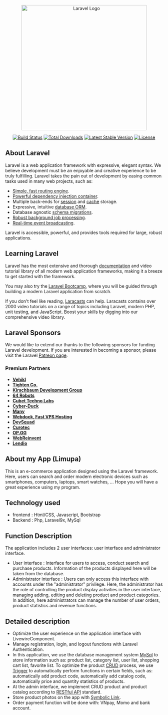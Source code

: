 <p align="center"><a href="https://laravel.com" target="_blank"><img src="https://raw.githubusercontent.com/laravel/art/master/logo-lockup/5%20SVG/2%20CMYK/1%20Full%20Color/laravel-logolockup-cmyk-red.svg" width="400" alt="Laravel Logo"></a></p>

<p align="center">
<a href="https://github.com/laravel/framework/actions"><img src="https://github.com/laravel/framework/workflows/tests/badge.svg" alt="Build Status"></a>
<a href="https://packagist.org/packages/laravel/framework"><img src="https://img.shields.io/packagist/dt/laravel/framework" alt="Total Downloads"></a>
<a href="https://packagist.org/packages/laravel/framework"><img src="https://img.shields.io/packagist/v/laravel/framework" alt="Latest Stable Version"></a>
<a href="https://packagist.org/packages/laravel/framework"><img src="https://img.shields.io/packagist/l/laravel/framework" alt="License"></a>
</p>

## About Laravel

Laravel is a web application framework with expressive, elegant syntax. We believe development must be an enjoyable and creative experience to be truly fulfilling. Laravel takes the pain out of development by easing common tasks used in many web projects, such as:

- [Simple, fast routing engine](https://laravel.com/docs/routing).
- [Powerful dependency injection container](https://laravel.com/docs/container).
- Multiple back-ends for [session](https://laravel.com/docs/session) and [cache](https://laravel.com/docs/cache) storage.
- Expressive, intuitive [database ORM](https://laravel.com/docs/eloquent).
- Database agnostic [schema migrations](https://laravel.com/docs/migrations).
- [Robust background job processing](https://laravel.com/docs/queues).
- [Real-time event broadcasting](https://laravel.com/docs/broadcasting).

Laravel is accessible, powerful, and provides tools required for large, robust applications.

## Learning Laravel

Laravel has the most extensive and thorough [documentation](https://laravel.com/docs) and video tutorial library of all modern web application frameworks, making it a breeze to get started with the framework.

You may also try the [Laravel Bootcamp](https://bootcamp.laravel.com), where you will be guided through building a modern Laravel application from scratch.

If you don't feel like reading, [Laracasts](https://laracasts.com) can help. Laracasts contains over 2000 video tutorials on a range of topics including Laravel, modern PHP, unit testing, and JavaScript. Boost your skills by digging into our comprehensive video library.

## Laravel Sponsors

We would like to extend our thanks to the following sponsors for funding Laravel development. If you are interested in becoming a sponsor, please visit the Laravel [Patreon page](https://patreon.com/taylorotwell).

### Premium Partners

- **[Vehikl](https://vehikl.com/)**
- **[Tighten Co.](https://tighten.co)**
- **[Kirschbaum Development Group](https://kirschbaumdevelopment.com)**
- **[64 Robots](https://64robots.com)**
- **[Cubet Techno Labs](https://cubettech.com)**
- **[Cyber-Duck](https://cyber-duck.co.uk)**
- **[Many](https://www.many.co.uk)**
- **[Webdock, Fast VPS Hosting](https://www.webdock.io/en)**
- **[DevSquad](https://devsquad.com)**
- **[Curotec](https://www.curotec.com/services/technologies/laravel/)**
- **[OP.GG](https://op.gg)**
- **[WebReinvent](https://webreinvent.com/?utm_source=laravel&utm_medium=github&utm_campaign=patreon-sponsors)**
- **[Lendio](https://lendio.com)**

## About my App (Limupa)

This is an e-commerce application designed using the Laravel framework.
Here, users can search and order modern electronic devices such as smartphones, computers, laptops, smart watches, ...
Hope you will have a great experience using my program.

## Technology used

- frontend : Html/CSS, Javascript, Bootstrap
- Backend : Php, Laravel9x, MySql

## Function Description

The application includes 2 user interfaces: user interface and administrator interface.

- User interface : Interface for users to access, conduct search and purchase products. Information of the products displayed here will be taken from the database.
- Administrator interface : Users can only access this interface with accounts under the "administrator" privilege. Here, the administrator has the role of controlling the product display activities in the user interface, managing adding, editing and deleting product and product categories. In addition, here administrators can manage the number of user orders, product statistics and revenue functions.

## Detailed description

- Optimize the user experience on the application interface with LivewireComponent.
- Manage registration, login, and logout functions with Laravel Authentication.
- In this application, we use the database management system [MySql](https://www.mysql.com/) to store information such as: product list, category list, user list, shopping cart list, favorite list. To optimize the product [CRUD](https://www.codecademy.com/article/what-is-crud) process, we use [Trigger](https://learn.microsoft.com/en-us/sql/t-sql/statements/create-trigger-transact-sql?view=sql-server-ver16#:~:text=A%20trigger%20is%20a%20special,on%20a%20table%20or%20view.) to automatically perform functions in certain fields, such as: automatically add product code, automatically add catalog code, automatically price and quantity statistics of products.
- At the admin interface, we implement CRUD product and product catalog according to [RESTful API](https://www.redhat.com/en/topics/api/what-is-a-rest-api) standard.
- Store product photos on the app with [Symbolic Link](https://en.wikipedia.org/wiki/Symbolic_link).
- Order payment function will be done with: VNpay, Momo and bank account.